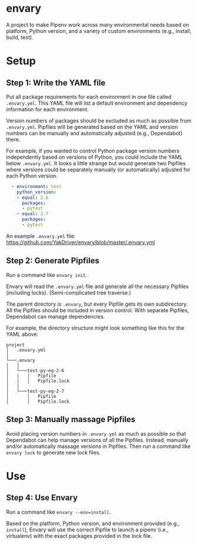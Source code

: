 # envary
A project to make Pipenv work across many environmental needs based on platform, Python version, and a variety of custom environments (e.g., install, build, test).

# Setup

## Step 1: Write the YAML file

Put all package requirements for each environment in one file called `.envary.yml`. This YAML file will list a default environment and dependency information for each environment.

Version numbers of packages should be excluded as much as possible from `.envary.yml`. Pipfiles will be generated based on the YAML and version numbers can be manually and automatically adjusted (e.g., Dependabot) there.

For example, if you wanted to control Python package version numbers independently based on versions of Python, you could include the YAML below `.envary.yml`. It looks a little strange but would generate two Pipfiles where versions could be separately manually (or automatically) adjusted for each Python version.

```yaml
  - environment: test
    python_version:
    - equal: 2.6
      packages:
      - pytest
    - equal: 2.7
      packages:
      - pytest
```

An example `.envary.yml` file: https://github.com/YakDriver/envary/blob/master/.envary.yml

## Step 2: Generate Pipfiles

Run a command like `envary init`.

Envary will read the `.envary.yml` file and generate all the necessary Pipfiles (including locks). (Semi-complicated tree traverse.)

The parent directory is `.envary`, but every Pipfile gets its own subdirectory. All the Pipfiles should be included in version control. With separate Pipfiles, Dependabot can manage dependencies.

For example, the directory structure might look something like this for the YAML above:

```
project
│   .envary.yml
│
└───.envary
│   │
│   └───test-py-eq-2-6
│   |   │   Pipfile
│   |   │   Pipfile.lock
│   |
│   └───test-py-eq-2-7
│       │   Pipfile
│       │   Pipfile.lock
```


## Step 3: Manually massage Pipfiles

Avoid placing version numbers in `.envary.yml` as much as possible so that Dependabot can help manage versions of all the Pipfiles. Instead, manually and/or automatically massage versions in Pipfiles. Then run a command like `envary lock` to generate new lock files.

# Use

## Step 4: Use Envary

Run a command like `envary --env=install`.

Based on the platform, Python version, and environment provided (e.g., `install`), Envary will use the correct Pipfile to launch a pipenv (i.e., virtualenv) with the exact packages provided in the lock file.
